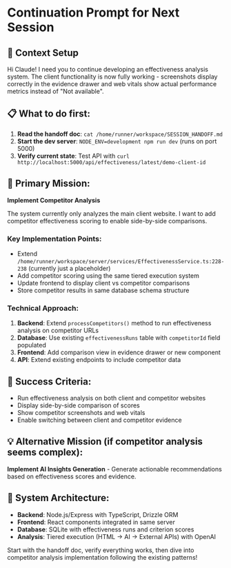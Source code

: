 # Continuation Prompt for Next Session

## 🎯 Context Setup
Hi Claude! I need you to continue developing an effectiveness analysis system. The client functionality is now fully working - screenshots display correctly in the evidence drawer and web vitals show actual performance metrics instead of "Not available".

## 📋 What to do first:
1. **Read the handoff doc**: `cat /home/runner/workspace/SESSION_HANDOFF.md`
2. **Start the dev server**: `NODE_ENV=development npm run dev` (runs on port 5000)
3. **Verify current state**: Test API with `curl http://localhost:5000/api/effectiveness/latest/demo-client-id`

## 🚀 Primary Mission: 
**Implement Competitor Analysis**

The system currently only analyzes the main client website. I want to add competitor effectiveness scoring to enable side-by-side comparisons.

### Key Implementation Points:
- Extend `/home/runner/workspace/server/services/EffectivenessService.ts:228-238` (currently just a placeholder)
- Add competitor scoring using the same tiered execution system
- Update frontend to display client vs competitor comparisons
- Store competitor results in same database schema structure

### Technical Approach:
1. **Backend**: Extend `processCompetitors()` method to run effectiveness analysis on competitor URLs
2. **Database**: Use existing `effectivenessRuns` table with `competitorId` field populated 
3. **Frontend**: Add comparison view in evidence drawer or new component
4. **API**: Extend existing endpoints to include competitor data

## 🎯 Success Criteria:
- Run effectiveness analysis on both client and competitor websites
- Display side-by-side comparison of scores
- Show competitor screenshots and web vitals
- Enable switching between client and competitor evidence

## 💡 Alternative Mission (if competitor analysis seems complex):
**Implement AI Insights Generation** - Generate actionable recommendations based on effectiveness scores and evidence.

## 🔧 System Architecture:
- **Backend**: Node.js/Express with TypeScript, Drizzle ORM
- **Frontend**: React components integrated in same server
- **Database**: SQLite with effectiveness runs and criterion scores
- **Analysis**: Tiered execution (HTML → AI → External APIs) with OpenAI

Start with the handoff doc, verify everything works, then dive into competitor analysis implementation following the existing patterns!